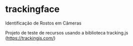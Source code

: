 # trackingface
Identificação de Rostos em Câmeras

Projeto de teste de recursos usando a biblioteca tracking.js (https://trackingjs.com/)
